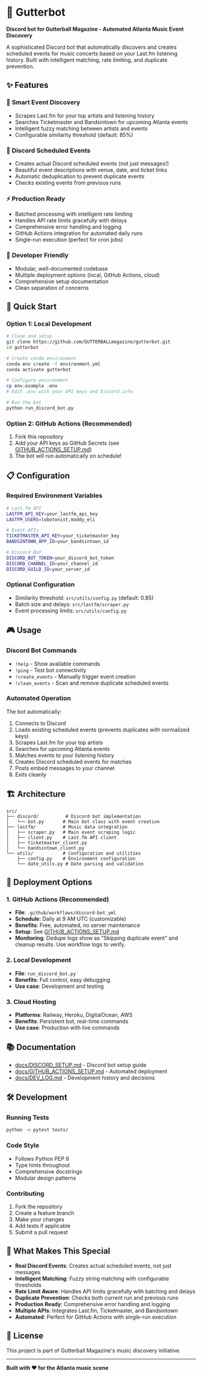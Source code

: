 # 🎵 Gutterbot

**Discord bot for Gutterball Magazine - Automated Atlanta Music Event Discovery**

A sophisticated Discord bot that automatically discovers and creates scheduled events for music concerts based on your Last.fm listening history. Built with intelligent matching, rate limiting, and duplicate prevention.

## ✨ Features

### 🎯 **Smart Event Discovery**
- Scrapes Last.fm for your top artists and listening history
- Searches Ticketmaster and Bandsintown for upcoming Atlanta events
- Intelligent fuzzy matching between artists and events
- Configurable similarity threshold (default: 85%)

### 📅 **Discord Scheduled Events**
- Creates actual Discord scheduled events (not just messages!)
- Beautiful event descriptions with venue, date, and ticket links
- Automatic deduplication to prevent duplicate events
- Checks existing events from previous runs

### ⚡ **Production Ready**
- Batched processing with intelligent rate limiting
- Handles API rate limits gracefully with delays
- Comprehensive error handling and logging
- GitHub Actions integration for automated daily runs
- Single-run execution (perfect for cron jobs)

### 🔧 **Developer Friendly**
- Modular, well-documented codebase
- Multiple deployment options (local, GitHub Actions, cloud)
- Comprehensive setup documentation
- Clean separation of concerns

## 🚀 Quick Start

### Option 1: Local Development
```bash
# Clone and setup
git clone https://github.com/GUTTERBALLmagazine/gutterbot.git
cd gutterbot

# Create conda environment
conda env create -f environment.yml
conda activate gutterbot

# Configure environment
cp env.example .env
# Edit .env with your API keys and Discord info

# Run the bot
python run_discord_bot.py
```

### Option 2: GitHub Actions (Recommended)
1. Fork this repository
2. Add your API keys as GitHub Secrets (see [GITHUB_ACTIONS_SETUP.md](GITHUB_ACTIONS_SETUP.md))
3. The bot will run automatically on schedule!

## 📋 Configuration

### Required Environment Variables
```bash
# Last.fm API
LASTFM_API_KEY=your_lastfm_api_key
LASTFM_USERS=lobotonist,maddy_eli

# Event APIs
TICKETMASTER_API_KEY=your_ticketmaster_key
BANDSINTOWN_APP_ID=your_bandsintown_id

# Discord Bot
DISCORD_BOT_TOKEN=your_discord_bot_token
DISCORD_CHANNEL_ID=your_channel_id
DISCORD_GUILD_ID=your_server_id
```

### Optional Configuration
- Similarity threshold: `src/utils/config.py` (default: 0.85)
- Batch size and delays: `src/lastfm/scraper.py`
- Event processing limits: `src/utils/config.py`

## 🎮 Usage

### Discord Bot Commands
- `!help` - Show available commands
- `!ping` - Test bot connectivity
- `!create_events` - Manually trigger event creation
- `!clean_events` - Scan and remove duplicate scheduled events

### Automated Operation
The bot automatically:
1. Connects to Discord
2. Loads existing scheduled events (prevents duplicates with normalized keys)
3. Scrapes Last.fm for your top artists
4. Searches for upcoming Atlanta events
5. Matches events to your listening history
6. Creates Discord scheduled events for matches
7. Posts embed messages to your channel
8. Exits cleanly

## 🏗️ Architecture

```
src/
├── discord/          # Discord bot implementation
│   └── bot.py       # Main bot class with event creation
├── lastfm/          # Music data integration
│   ├── scraper.py   # Main event scraping logic
│   ├── client.py    # Last.fm API client
│   ├── ticketmaster_client.py
│   └── bandsintown_client.py
└── utils/           # Configuration and utilities
    ├── config.py    # Environment configuration
    └── date_utils.py # Date parsing and validation
```

## 🚀 Deployment Options

### 1. GitHub Actions (Recommended)
- **File**: `.github/workflows/discord-bot.yml`
- **Schedule**: Daily at 9 AM UTC (customizable)
- **Benefits**: Free, automated, no server maintenance
- **Setup**: See [GITHUB_ACTIONS_SETUP.md](GITHUB_ACTIONS_SETUP.md)
- **Monitoring**: Dedupe logs show as "Skipping duplicate event" and cleanup results. Use workflow logs to verify.

### 2. Local Development
- **File**: `run_discord_bot.py`
- **Benefits**: Full control, easy debugging
- **Use case**: Development and testing

### 3. Cloud Hosting
- **Platforms**: Railway, Heroku, DigitalOcean, AWS
- **Benefits**: Persistent bot, real-time commands
- **Use case**: Production with live commands

## 📚 Documentation

- [docs/DISCORD_SETUP.md](docs/DISCORD_SETUP.md) - Discord bot setup guide
- [docs/GITHUB_ACTIONS_SETUP.md](docs/GITHUB_ACTIONS_SETUP.md) - Automated deployment
- [docs/DEV_LOG.md](docs/DEV_LOG.md) - Development history and decisions

## 🛠️ Development

### Running Tests
```bash
python -m pytest tests/
```

### Code Style
- Follows Python PEP 8
- Type hints throughout
- Comprehensive docstrings
- Modular design patterns

### Contributing
1. Fork the repository
2. Create a feature branch
3. Make your changes
4. Add tests if applicable
5. Submit a pull request

## 🎯 What Makes This Special

- **Real Discord Events**: Creates actual scheduled events, not just messages
- **Intelligent Matching**: Fuzzy string matching with configurable thresholds
- **Rate Limit Aware**: Handles API limits gracefully with batching and delays
- **Duplicate Prevention**: Checks both current run and previous runs
- **Production Ready**: Comprehensive error handling and logging
- **Multiple APIs**: Integrates Last.fm, Ticketmaster, and Bandsintown
- **Automated**: Perfect for GitHub Actions with single-run execution

## 📄 License

This project is part of Gutterball Magazine's music discovery initiative.

---

**Built with ❤️ for the Atlanta music scene**